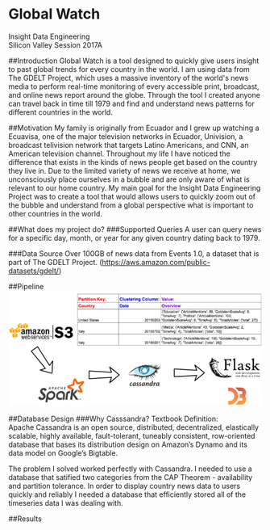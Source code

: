 # Global Watch

Insight Data Engineering</br>
Silicon Valley Session 2017A</br>

##Introduction
Global Watch is a tool designed to quickly give users insight to past global trends for every country in the world. I am using data
from The GDELT Project, which uses a massive inventory of the world's news media to perform real-time monitoring of every
accessible print, broadcast, and online news report around the globe. Through the tool I created anyone can travel back in time till
1979 and find and understand news patterns for different countries in the world.

##Motivation
My family is originally from Ecuador and I grew up watching a Ecuavisa, one of the major television networks in Ecuador, Univision,
a broadcast telivision network that targets Latino Americans, and CNN, an American television channel. Throughout my life I have noticed the difference that exists in the kinds of news
people get based on the country they live in. Due to the limited variety of news we receive at home, we unconsciously
place ourselves in a bubble and are only aware of what is relevant to our home country. My main goal for the Insight Data
Engineering Project was to create a tool that would allows users to quickly zoom out of the bubble and understand from
a global perspective what is important to other countries in the world.

##What does my project do?
###Supported Queries
A user can query news for a specific day, month, or year for any given country dating back to 1979.

###Data Source
Over 100GB of news data from Events 1.0, a dataset that is part of The GDELT Project. (https://aws.amazon.com/public-datasets/gdelt/)

##Pipeline
![Alt text](images/pipelinepicture.png)

##Database Design
###Why Casssandra?
Textbook Definition:</br>
Apache Cassandra is an open source, distributed, decentralized, elastically scalable,
highly available, fault-tolerant, tuneably consistent, row-oriented database that bases
its distribution design on Amazon’s Dynamo and its data model on Google’s Bigtable.

The problem I solved worked perfectly with Cassandra. I needed to use a database that satified two categories from the
CAP Theorem - availability and partition tolerance. In order to display country news data to users quickly and reliably I needed a database that efficiently stored all of the timeseries data I was dealing with. </br>


##Results
